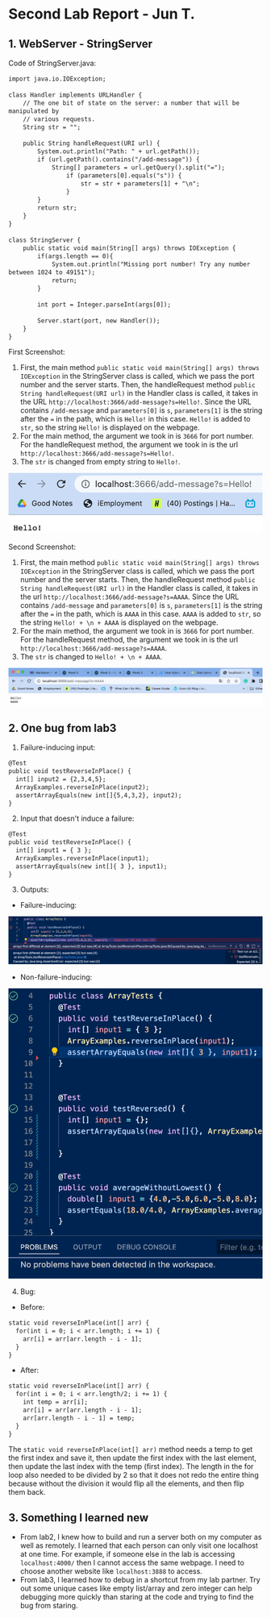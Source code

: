 # Second Lab Report - Jun T.
## 1. WebServer - StringServer
Code of StringServer.java:
```
import java.io.IOException;

class Handler implements URLHandler {
    // The one bit of state on the server: a number that will be manipulated by
    // various requests.
    String str = "";

    public String handleRequest(URI url) {
        System.out.println("Path: " + url.getPath());
        if (url.getPath().contains("/add-message")) {
            String[] parameters = url.getQuery().split("=");
                if (parameters[0].equals("s")) {
                    str = str + parameters[1] + "\n";
                }
        }
        return str;
    }
}

class StringServer {
    public static void main(String[] args) throws IOException {
        if(args.length == 0){
            System.out.println("Missing port number! Try any number between 1024 to 49151");
            return;
        }

        int port = Integer.parseInt(args[0]);

        Server.start(port, new Handler());
    }
}
```

First Screenshot:
1. First, the main method `public static void main(String[] args) throws IOException` in the StringServer class is called, which we pass the port number and the server starts. Then, the handleRequest method `public String handleRequest(URI url)` in the Handler class is called, it takes in the URL `http://localhost:3666/add-message?s=Hello!`. Since the URL contains `/add-message` and `parameters[0]` is `s`, `parameters[1]` is the string after the `=` in the path, which is `Hello!` in this case. `Hello!` is added to `str`, so the string `Hello!` is displayed on the webpage. 
2. For the main method, the argument we took in is `3666` for port number. For the handleRequest method, the argument we took in is the url `http://localhost:3666/add-message?s=Hello!`.
3. The `str` is changed from empty string to `Hello!`.

![Image](FirstScreenshot.png)

Second Screenshot:
1. First, the main method `public static void main(String[] args) throws IOException` in the StringServer class is called, which we pass the port number and the server starts. Then, the handleRequest method `public String handleRequest(URI url)` in the Handler class is called, it takes in the url `http://localhost:3666/add-message?s=AAAA`. Since the URL contains `/add-message` and `parameters[0]` is `s`, `parameters[1]` is the string after the `=` in the path, which is `AAAA` in this case. `AAAA` is added to `str`, so the string `Hello! + \n + AAAA` is displayed on the webpage. 
2. For the main method, the argument we took in is `3666` for port number. For the handleRequest method, the argument we took in is the url `http://localhost:3666/add-message?s=AAAA`.
3. The `str` is changed to `Hello! + \n + AAAA`.

![Image](SecondScreenshot.png)

## 2. One bug from lab3
1. Failure-inducing input:
```
@Test 
public void testReverseInPlace() {
  int[] input2 = {2,3,4,5};
  ArrayExamples.reverseInPlace(input2);
  assertArrayEquals(new int[]{5,4,3,2}, input2);
}
```

2. Input that doesn't induce a failure:
```
@Test 
public void testReverseInPlace() {
  int[] input1 = { 3 };
  ArrayExamples.reverseInPlace(input1);
  assertArrayEquals(new int[]{ 3 }, input1);
}
```

3. Outputs:
  * Failure-inducing:
  
  ![Image](FailureInput.png)
  
  * Non-failure-inducing:
  
  ![Image](Nonfailure.png)
  
4. Bug:
  * Before:
```
static void reverseInPlace(int[] arr) {
  for(int i = 0; i < arr.length; i += 1) {
    arr[i] = arr[arr.length - i - 1];
  }
}
```
  * After:
```
static void reverseInPlace(int[] arr) {
  for(int i = 0; i < arr.length/2; i += 1) {
    int temp = arr[i];
    arr[i] = arr[arr.length - i - 1];
    arr[arr.length - i - 1] = temp;
  }
}
```
The `static void reverseInPlace(int[] arr)` method needs a temp to get the first index and save it, then update the first index with the last element, then update the last index with the temp (first index). The length in the for loop also needed to be divided by 2 so that it does not redo the entire thing because without the division it would flip all the elements, and then flip them back. 

## 3. Something I learned new
* From lab2, I knew how to build and run a server both on my computer as well as remotely. I learned that each person can only visit one localhost at one time. For example, if someone else in the lab is accessing `localhost:4000/` then I cannot access the same webpage. I need to choose another website like `localhost:3888` to access.
* From lab3, I learned how to debug in a shortcut from my lab partner. Try out some unique cases like empty list/array and zero integer can help debugging more quickly than staring at the code and trying to find the bug from staring.
